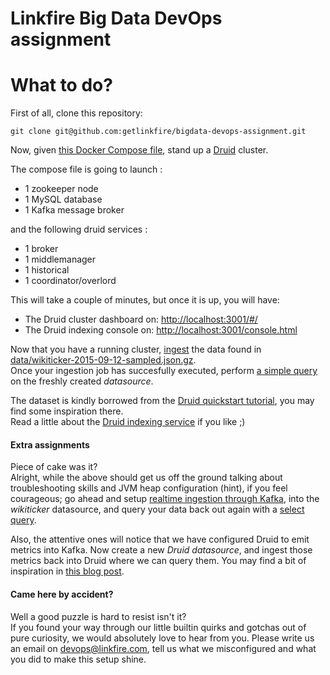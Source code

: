 Linkfire Big Data DevOps assignment
================

What to do?
===========

First of all, clone this repository:

```
git clone git@github.com:getlinkfire/bigdata-devops-assignment.git
```

Now, given [this Docker Compose file](./docker-compose.yml), stand up a [Druid](http://druid.io) cluster.

The compose file is going to launch :

- 1 zookeeper node
- 1 MySQL database
- 1 Kafka message broker

and the following druid services :

- 1 broker
- 1 middlemanager
- 1 historical
- 1 coordinator/overlord

This will take a couple of minutes, but once it is up, you will have:  
- The Druid cluster dashboard on: [http://localhost:3001/#/](http://localhost:3001/#/)
- The Druid indexing console on: [http://localhost:3001/console.html](http://localhost:3001/console.html)

Now that you have a running cluster, [ingest](wikiticker-index.json) the data found in [data/wikiticker-2015-09-12-sampled.json.gz](data/wikiticker-2015-09-12-sampled.json.gz).  
Once your ingestion job has succesfully executed, perform [a simple query](wikiticker-top-pages.json) on the freshly created *datasource*.

The dataset is kindly borrowed from the [Druid quickstart tutorial](http://druid.io/docs/0.12.1/tutorials/quickstart.html), you may find some inspiration there.  
Read a little about the [Druid indexing service](http://druid.io/docs/0.12.1/design/indexing-service.html) if you like ;)

#### Extra assignments
Piece of cake was it?  
Alright, while the above should get us off the ground talking about troubleshooting skills and JVM heap configuration (hint), if you feel courageous; go ahead and setup [realtime ingestion through Kafka](http://druid.io/docs/0.12.1/development/extensions-core/kafka-ingestion.html), into the *wikiticker* datasource, and query your data back out again with a [select query](http://druid.io/docs/0.12.1/querying/select-query.html).  

Also, the attentive ones will notice that we have configured Druid to emit metrics into Kafka. Now create a new *Druid datasource*, and ingest those metrics back into Druid where we can query them. You may find a bit of inspiration in [this blog post](https://metamarkets.com/2015/dogfooding-with-druid-samza-and-kafka-metametrics-at-metamarkets/).

#### Came here by accident?
Well a good puzzle is hard to resist isn't it?  
If you found your way through our little builtin quirks and gotchas out of pure curiosity, we would absolutely love to hear from you. Please write us an email on [devops@linkfire.com](mailto:devops@linkfire.com), tell us what we misconfigured and what you did to make this setup shine.
